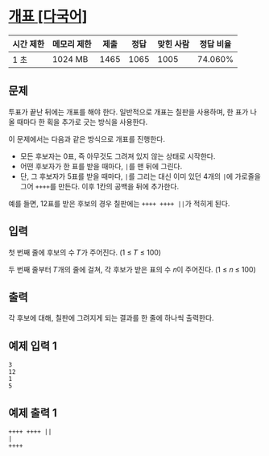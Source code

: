 # [개표 [다국어]](https://www.acmicpc.net/problem/30868)

| 시간 제한 | 메모리 제한 | 제출 | 정답 | 맞힌 사람 | 정답 비율 |
| --- | --- | --- | --- | --- | --- |
| 1 초 | 1024 MB | 1465 | 1065 | 1005 | 74.060% |

## 문제

투표가 끝난 뒤에는 개표를 해야 한다. 일반적으로 개표는 칠판을 사용하며, 한 표가 나올 때마다 한 획을 추가로 긋는 방식을 사용한다.

이 문제에서는 다음과 같은 방식으로 개표를 진행한다.

- 모든 후보자는 0표, 즉 아무것도 그려져 있지 않는 상태로 시작한다.
- 어떤 후보자가 한 표를 받을 때마다, `|`를 맨 뒤에 그린다.
- 단, 그 후보자가 5표를 받을 때마다, `|`를 그리는 대신 이미 있던 4개의 `|`에 가로줄을 그어 `++++`를 만든다. 이후 1칸의 공백을 뒤에 추가한다.

예를 들면, 12표를 받은 후보의 경우 칠판에는 `++++ ++++ ||`가 적히게 된다.

## 입력

첫 번째 줄에 후보의 수 𝑇가 주어진다. (1 ≤ 𝑇 ≤ 100)

두 번째 줄부터 𝑇개의 줄에 걸쳐, 각 후보가 받은 표의 수 𝑛이 주어진다. (1 ≤ 𝑛 ≤ 100)

## 출력

각 후보에 대해, 칠판에 그려지게 되는 결과를 한 줄에 하나씩 출력한다.

## 예제 입력 1

```
3
12
1
5

```

## 예제 출력 1

```
++++ ++++ ||
|
++++
```

